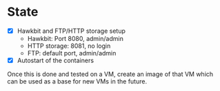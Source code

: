 # State

- [x] Hawkbit and FTP/HTTP storage setup
  - Hawkbit: Port 8080, admin/admin
  - HTTP storage: 8081, no login
  - FTP: default port, admin/admin
- [x] Autostart of the containers

Once this is done and tested on a VM, create an image of that VM which can be used as a base for new VMs in the future.
